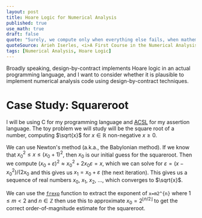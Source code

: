 ```yaml
---
layout: post
title: Hoare Logic for Numerical Analysis
published: true
use_math: true
draft: false
quote: "Surely, we compute only when everything else fails, when mathematical theory cannot deliver an answer in a comprehensive, pristine form and thus we are compelled to throw a problem onto a number-crunching computer and produce boring numbers by boring calculations. This, I believe, is nonsense."
quoteSource: Arieh Iserles, <i>A First Course in the Numerical Analysis of Differential Equations</i> (2009)
tags: [Numerical Analysis, Hoare Logic]
---
```


Broadly speaking, design-by-contract implements Hoare logic in an actual
programming language, and I want to consider whether it is plausible to
implement numerical analysis code using design-by-contract techniques.

# Case Study: Squareroot

I will be using C for my programming language and
[ACSL](https://frama-c.com/html/acsl.html) for my assertion
language. The toy problem we will study will be the square root of a
number, computing $\sqrt{x}$ for $x\in\mathbb{R}$ non-negative $x\geq0$.

We can use Newton's method (a.k.a., the Babylonian method). If we know
that $x_{0}^{2}\leq x\leq (x_{0}+1)^{2}$, then $x_{0}$ is our initial
guess for the squareroot. Then we compute
$(x_{0}+\varepsilon)^{2}\approx x_{0}^{2}+2x_{0}\varepsilon=x$, which we
can solve for $\varepsilon=(x-x_{0}^{2})/(2x_{0}$ and this gives us
$x_{1}=x_{0}+\varepsilon$ (the next iteration). This gives us a sequence
of real numbers $x_{0}$, $x_{1}$, $x_{2}$, ..., which converges to
$\sqrt{x}$.

We can use the
[`frexp`](https://pubs.opengroup.org/onlinepubs/009696899/functions/frexp.html)
function 
to extract the exponent of `x=m2^{n}` where $1\leq m<2$ and
$n\in\mathbb{Z}$ then use this to approximate $x_{0}=2^{\lfloor n/2\rfloor}$ 
to get the correct order-of-magnitude estimate for the squareroot.